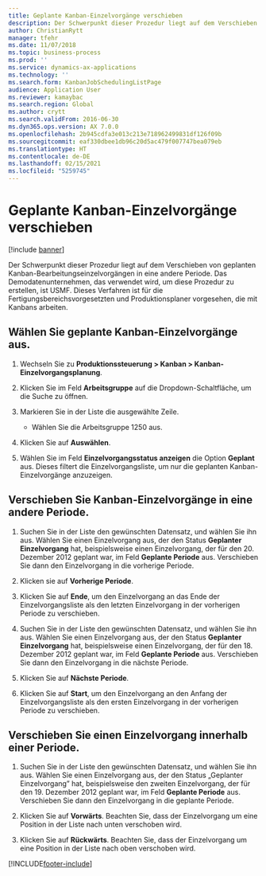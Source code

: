 ```yaml
---
title: Geplante Kanban-Einzelvorgänge verschieben
description: Der Schwerpunkt dieser Prozedur liegt auf dem Verschieben von geplanten Kanban-Bearbeitungseinzelvorgängen in eine andere Periode.
author: ChristianRytt
manager: tfehr
ms.date: 11/07/2018
ms.topic: business-process
ms.prod: ''
ms.service: dynamics-ax-applications
ms.technology: ''
ms.search.form: KanbanJobSchedulingListPage
audience: Application User
ms.reviewer: kamaybac
ms.search.region: Global
ms.author: crytt
ms.search.validFrom: 2016-06-30
ms.dyn365.ops.version: AX 7.0.0
ms.openlocfilehash: 2b945cdfa3e013c213e718962499831df126f09b
ms.sourcegitcommit: eaf330dbee1db96c20d5ac479f007747bea079eb
ms.translationtype: HT
ms.contentlocale: de-DE
ms.lasthandoff: 02/15/2021
ms.locfileid: "5259745"
---
```

# <a name="move-scheduled-kanban-jobs"></a>Geplante Kanban-Einzelvorgänge verschieben

[!include [banner](../../includes/banner.md)]

Der Schwerpunkt dieser Prozedur liegt auf dem Verschieben von geplanten Kanban-Bearbeitungseinzelvorgängen in eine andere Periode. Das Demodatenunternehmen, das verwendet wird, um diese Prozedur zu erstellen, ist USMF. Dieses Verfahren ist für die Fertigungsbereichsvorgesetzten und Produktionsplaner vorgesehen, die mit Kanbans arbeiten.

## <a name="select-scheduled-kanban-jobs"></a>Wählen Sie geplante Kanban-Einzelvorgänge aus. 

1. Wechseln Sie zu **Produktionssteuerung > Kanban > Kanban-Einzelvorgangsplanung**. 

2. Klicken Sie im Feld **Arbeitsgruppe** auf die Dropdown-Schaltfläche, um die Suche zu öffnen. 

3. Markieren Sie in der Liste die ausgewählte Zeile. 
   - Wählen Sie die Arbeitsgruppe 1250 aus. 
4. Klicken Sie auf **Auswählen**. 

5. Wählen Sie im Feld **Einzelvorgangsstatus anzeigen** die Option **Geplant** aus. Dieses filtert die Einzelvorgangsliste, um nur die geplanten Kanban-Einzelvorgänge anzuzeigen. 

## <a name="move-kanban-jobs-to-a-different-period"></a>Verschieben Sie Kanban-Einzelvorgänge in eine andere Periode. 

1. Suchen Sie in der Liste den gewünschten Datensatz, und wählen Sie ihn aus. Wählen Sie einen Einzelvorgang aus, der den Status **Geplanter Einzelvorgang** hat, beispielsweise einen Einzelvorgang, der für den 20. Dezember 2012 geplant war, im Feld **Geplante Periode** aus. Verschieben Sie dann den Einzelvorgang in die vorherige Periode. 

2. Klicken sie auf **Vorherige Periode**. 

3. Klicken Sie auf **Ende**, um den Einzelvorgang an das Ende der Einzelvorgangsliste als den letzten Einzelvorgang in der vorherigen Periode zu verschieben. 

4. Suchen Sie in der Liste den gewünschten Datensatz, und wählen Sie ihn aus. Wählen Sie einen Einzelvorgang aus, der den Status **Geplanter Einzelvorgang** hat, beispielsweise einen Einzelvorgang, der für den 18. Dezember 2012 geplant war, im Feld **Geplante Periode** aus. Verschieben Sie dann den Einzelvorgang in die nächste Periode. 

5. Klicken Sie auf **Nächste Periode**. 

6. Klicken Sie auf **Start**, um den Einzelvorgang an den Anfang der Einzelvorgangsliste als den ersten Einzelvorgang in der vorherigen Periode zu verschieben. 

## <a name="move-a-job-within-a-period"></a>Verschieben Sie einen Einzelvorgang innerhalb einer Periode. 

1. Suchen Sie in der Liste den gewünschten Datensatz, und wählen Sie ihn aus. Wählen Sie einen Einzelvorgang aus, der den Status „Geplanter Einzelvorgang” hat, beispielsweise den zweiten Einzelvorgang, der für den 19. Dezember 2012 geplant war, im Feld **Geplante Periode** aus. Verschieben Sie dann den Einzelvorgang in die geplante Periode. 

2. Klicken Sie auf **Vorwärts**. Beachten Sie, dass der Einzelvorgang um eine Position in der Liste nach unten verschoben wird. 

3. Klicken Sie auf **Rückwärts**. Beachten Sie, dass der Einzelvorgang um eine Position in der Liste nach oben verschoben wird.


[!INCLUDE[footer-include](../../../includes/footer-banner.md)]